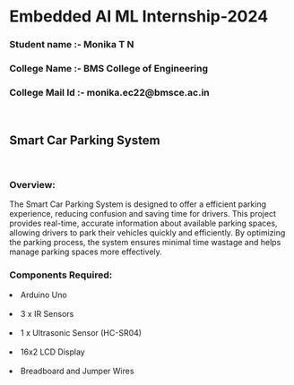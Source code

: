 # Embedded AI ML Internship-2024
<h3> Student name :- Monika T N</h3>
<h3>College Name :- BMS College of Engineering</h3>
<h3> College Mail Id :- monika.ec22@bmsce.ac.in</h3><br>

  
  <h2> Smart Car Parking System</h2><br>
 
  <h3>Overview:</h3> The Smart Car Parking System is designed to offer a efficient parking experience, reducing confusion and saving time for drivers. This project provides real-time, accurate information about available parking spaces, allowing drivers to park their vehicles quickly and efficiently. By optimizing the parking process, the system ensures minimal time wastage and helps manage parking spaces more effectively.<br>
<h3>Components Required:</h3>
<li>Arduino Uno</li><br>
<li>3 x IR Sensors</li><br>
<li>1 x Ultrasonic Sensor (HC-SR04)</li><br>
<li>16x2 LCD Display</li><br>
<li>Breadboard and Jumper Wires</li><br>

  
